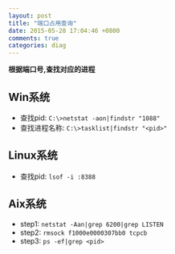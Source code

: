 ```yaml
---
layout: post
title: "端口占用查询"
date: 2015-05-28 17:04:46 +0800
comments: true
categories: diag
---
```

 
 **根据端口号,查找对应的进程**
 
## Win系统
* 查找pid: `C:\>netstat -aon|findstr "1088"`
* 查找进程名称: `C:\>tasklist|findstr "<pid>"`

## Linux系统
* 查找pid: `lsof -i :8388`

## Aix系统
* step1: `netstat -Aan|grep 6200|grep LISTEN`
* step2: `rmsock f1000e0000307bb0 tcpcb`
* step3: `ps -ef|grep <pid>`

